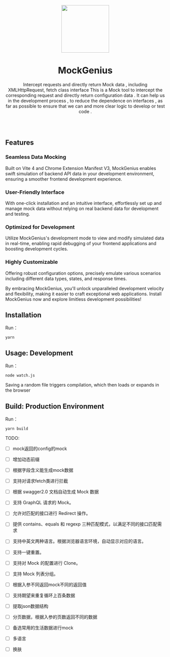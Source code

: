 <p align="center">
<img src="https://cdn.statically.io/gh/botshen/picx-images-hosting@master/20230918/mocking.2tjhqq7d75k0.webp" height="150">
</p>

<h1 align="center">
MockGenius
</h1>
<p align="center">
Intercept requests and directly return Mock data , including XMLHttpRequest, fetch class interface This is a Mock tool to intercept the corresponding request and directly return configuration data . It can help us in the development process , to reduce the dependence on interfaces , as far as possible to ensure that we can and more clear logic to develop or test code .<p>
<!-- <p align="center">
  <a href="https://www.npmjs.com/package/vitest"><img src="https://img.shields.io/npm/v/vitest?color=729B1B&label="></a>
<p>
 -->
<br>
<br>

## Features

### Seamless Data Mocking
Built on Vite 4 and Chrome Extension Manifest V3, MockGenius enables swift simulation of backend API data in your development environment, ensuring a smoother frontend development experience.
### User-Friendly Interface
With one-click installation and an intuitive interface, effortlessly set up and manage mock data without relying on real backend data for development and testing.
### Optimized for Development
Utilize MockGenius's development mode to view and modify simulated data in real-time, enabling rapid debugging of your frontend applications and boosting development cycles.
### Highly Customizable
Offering robust configuration options, precisely emulate various scenarios including different data types, states, and response times.


By embracing MockGenius, you'll unlock unparalleled development velocity and flexibility, making it easier to craft exceptional web applications. Install MockGenius now and explore limitless development possibilities!
## Installation
Run：
```
yarn
```

## Usage: Development

Run：
```
node watch.js
```
Saving a random file triggers compilation, which then loads or expands in the browser

## Build: Production Environment
 
Run：
```
yarn build
```
TODO: 
- [ ] mock返回的config的mock
- [ ] 增加动态前缀
- [ ] 根据字段含义能生成mock数据
- [ ] 支持对请求fetch类进行拦截
- [ ] 根据 swagger2.0 文档自动生成 Mock 数据
- [ ] 支持 GraphQL 请求的 Mock。
- [ ] 允许对匹配的接口进行 Redirect 操作。
- [ ] 提供 contains、equals 和 regexp 三种匹配模式，以满足不同的接口匹配需求
- [ ] 支持中英文两种语言。根据浏览器语言环境，自动显示对应的语言。
- [ ] 支持一键重置。
- [ ] 支持对 Mock 的配置进行 Clone。
- [ ] 支持 Mock 列表分组。
- [ ] 根据入参不同返回mock不同的返回值
- [ ] 支持期望来重复循环上百条数据
- [ ] 提取json数据结构
- [ ] 分页数据，根据入参的页数返回不同的数据
- [ ] 备选常用的生活数据进行mock
- [ ] 多语言
- [ ] 换肤
  
 
